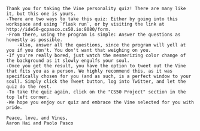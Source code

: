     Thank you for taking the Vine personality quiz! There are many like it, but this one is yours.
    -There are two ways to take this quiz: Either by going into this workspace and using `flask run`, or by visiting the link at http://ide50-gcpasco.cs50.io:8080/form.
    -From there, using the program is simple: Answer the questions as honestly as possible.
        -Also, answer all the questions, since the program will yell at you if you don't. You don't want that weighing on you.
    -If you're really bored, just watch the mesmerizing color change of the background as it slowly engulfs your soul.
    -Once you get the result, you have the option to tweet out the Vine that fits you as a person. We highly recommend this, as it was specifically chosen for you (and as such, is a perfect window to your soul). Simply click the Tweet button, log into Twitter, and let the quiz do the rest.
    -To take the quiz again, click on the "CS50 Project" section in the top left corner.
    -We hope you enjoy our quiz and embrace the Vine selected for you with pride.

    Peace, love, and Vines,
    Aaron Hai and Paolo Pasco